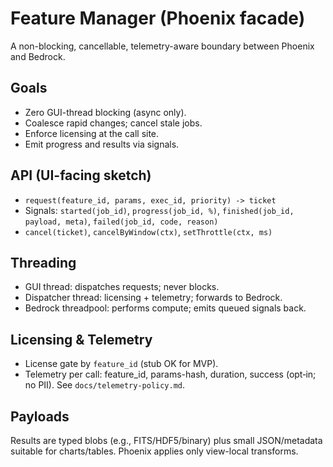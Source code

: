 # Feature Manager (Phoenix facade)

A non-blocking, cancellable, telemetry-aware boundary between Phoenix and Bedrock.

## Goals

- Zero GUI-thread blocking (async only).
- Coalesce rapid changes; cancel stale jobs.
- Enforce licensing at the call site.
- Emit progress and results via signals.

## API (UI-facing sketch)

- `request(feature_id, params, exec_id, priority) -> ticket`
- Signals: `started(job_id)`, `progress(job_id, %)`, `finished(job_id, payload, meta)`, `failed(job_id, code, reason)`
- `cancel(ticket)`, `cancelByWindow(ctx)`, `setThrottle(ctx, ms)`

## Threading

- GUI thread: dispatches requests; never blocks.
- Dispatcher thread: licensing + telemetry; forwards to Bedrock.
- Bedrock threadpool: performs compute; emits queued signals back.

## Licensing & Telemetry

- License gate by `feature_id` (stub OK for MVP).
- Telemetry per call: feature_id, params-hash, duration, success (opt‑in; no PII). See `docs/telemetry-policy.md`.

## Payloads

Results are typed blobs (e.g., FITS/HDF5/binary) plus small JSON/metadata suitable for charts/tables. Phoenix applies only view-local transforms.
